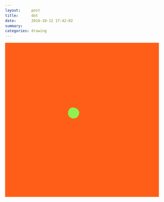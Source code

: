 ```yaml
---
layout:     post
title:      dot
date:       2016-10-12 17:42:02
summary:    
categories: drawing
---
```

![dot](/images/diary/dot.png ".")
